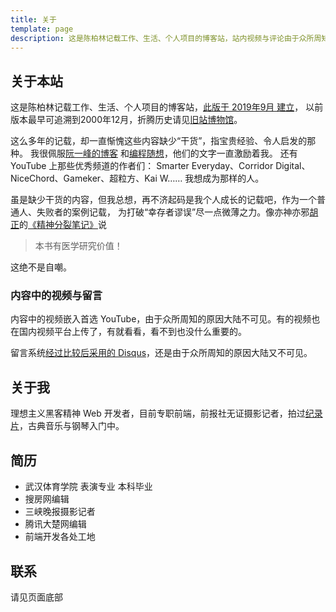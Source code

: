 ```yaml
---
title: 关于
template: page
description: 这是陈柏林记载工作、生活、个人项目的博客站，站内视频与评论由于众所周知的原因大陆不可见
---
```


## 关于本站
这是陈柏林记载工作、生活、个人项目的博客站，[此版于 2019年9月 建立](/2019/08/migrate-from-wordpress-to-gatsby)，
以前版本最早可追溯到2000年12月，折腾历史请见[旧站博物馆](https://museum.berlinchan.com/)。

这么多年的记载，却一直惭愧这些内容缺少“干货”，指宝贵经验、令人启发的那种。
我很佩服[阮一峰的博客](http://www.ruanyifeng.com/blog/)
和[编程随想](https://program-think.blogspot.com/)，他们的文字一直激励着我。
还有 YouTube 上那些优秀频道的作者们：
Smarter Everyday、Corridor Digital、NiceChord、Gameker、超粒方、Kai W……
我想成为那样的人。

虽是缺少干货的内容，但我总想，再不济起码是我个人成长的记载吧，作为一个普通人、失败者的案例记载，
为打破“幸存者谬误”尽一点微薄之力。像亦神亦邪[胡正](http://www.huzheng.org/)的[《精神分裂笔记》](http://www.huzheng.org/geniusreligion/SchizophreniaNotes.pdf)说

> 本书有医学研究价值！

这绝不是自嘲。

### 内容中的视频与留言
内容中的视频嵌入首选 YouTube，由于众所周知的原因大陆不可见。有的视频也在国内视频平台上传了，有就看看，看不到也没什么重要的。

留言系统[经过比较后采用的 Disqus](/2019/08/migrate-from-wordpress-to-gatsby#%E6%B7%BB%E5%8A%A0%E8%AF%84%E8%AE%BA%E5%8A%9F%E8%83%BD)，还是由于众所周知的原因大陆又不可见。

## 关于我
理想主义黑客精神 Web 开发者，目前专职前端，前报社无证摄影记者，拍过[纪录片](https://www.awildpetcat.com)，古典音乐与钢琴入门中。

## 简历
- 武汉体育学院 表演专业 本科毕业
- 搜房网编辑
- 三峡晚报摄影记者
- 腾讯大楚网编辑
- 前端开发各处工地

## 联系
请见页面底部
